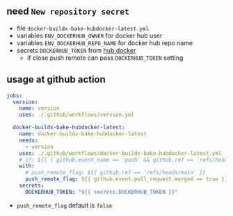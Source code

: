 ## need `New repository secret`

- file `docker-buildx-bake-hubdocker-latest.yml`
- variables `ENV_DOCKERHUB_OWNER` for docker hub user
- variables `ENV_DOCKERHUB_REPO_NAME` for docker hub repo name
- secrets `DOCKERHUB_TOKEN` from [hub.docker](https://hub.docker.com/settings/security)
    - if close push remote can pass `DOCKERHUB_TOKEN` setting

## usage at github action

```yml
jobs:
  version:
    name: version
    uses: ./.github/workflows/version.yml

  docker-buildx-bake-hubdocker-latest:
    name: docker-buildx-bake-hubdocker-latest
    needs:
      - version
    uses: ./.github/workflows/docker-buildx-bake-hubdocker-latest.yml
    # if: ${{ ( github.event_name == 'push' && github.ref == 'refs/heads/main' ) || github.base_ref == 'main' }}
    with:
      # push_remote_flag: ${{ github.ref == 'refs/heads/main' }}
      push_remote_flag: ${{ github.event.pull_request.merged == true }}
    secrets:
      DOCKERHUB_TOKEN: "${{ secrets.DOCKERHUB_TOKEN }}"
```

- `push_remote_flag` default is `false`